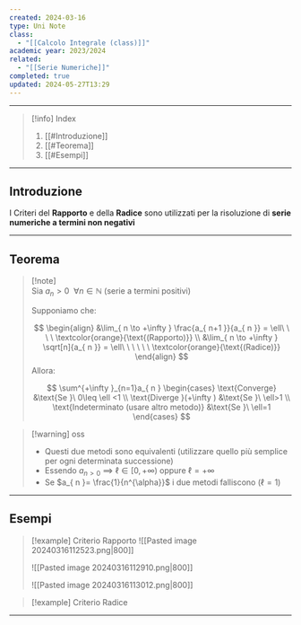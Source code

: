 ```yaml
---
created: 2024-03-16
type: Uni Note
class:
  - "[[Calcolo Integrale (class)]]"
academic year: 2023/2024
related:
  - "[[Serie Numeriche]]"
completed: true
updated: 2024-05-27T13:29
---
```

---

>[!info] Index
>1. [[#Introduzione]]
>2. [[#Teorema]]
>3. [[#Esempi]]

---
## Introduzione 

I Criteri del **Rapporto** e della **Radice** sono utilizzati per la risoluzione di **serie numeriche a termini non negativi**

---
## Teorema 

>[!note] \
>Sia $a_{ n }>0\ \ \forall n \in \mathbb{N}$  (serie a termini positivi)
>
>Supponiamo che:
>
>$$
>\begin{align}
>&\lim_{ n \to +\infty } \frac{a_{ n+1 }}{a_{ n }} = \ell\ \ \ \ \textcolor{orange}{\text{(Rapporto)}} \\
>&\lim_{ n \to +\infty } \sqrt[n]{a_{ n }} = \ell\ \ \ \ \ \ \textcolor{orange}{\text{(Radice)}}
>\end{align}
>$$
>Allora:
>
>$$
>\sum^{+\infty }_{n=1}a_{ n } \begin{cases}
>\text{Converge} &\text{Se }\ 0\leq \ell <1 \\
>\text{Diverge }(+\infty ) &\text{Se }\ \ell>1 \\
>\text{Indeterminato (usare altro metodo)} &\text{Se }\ \ell=1
>\end{cases}
>$$

>[!warning] oss
>- Questi due metodi sono equivalenti (utilizzare quello più semplice per ogni determinata successione)
>- Essendo $a_{ n >0}$ $\implies$ $\ell \in[0,+\infty)$ oppure $\ell=+\infty$
>- Se $a_{ n }= \frac{1}{n^{\alpha}}$ i due metodi falliscono ($\ell=1$)

---
## Esempi

>[!example] Criterio Rapporto
>![[Pasted image 20240316112523.png|800]]
>
>![[Pasted image 20240316112910.png|800]]
>
>![[Pasted image 20240316113012.png|800]]

>[!example] Criterio Radice

---